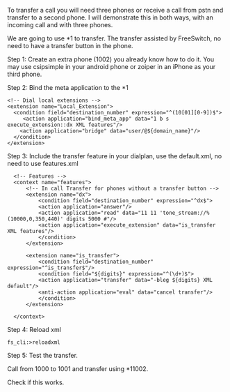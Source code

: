 To transfer a call you will need three phones or receive a call from pstn and transfer to a second phone. I will demonstrate this in both ways, with an incoming call and with three phones. 

We are going to use *1 to transfer. The transfer assisted by FreeSwitch, no need to have a transfer button in the phone.

Step 1: Create an extra phone (1002) you already know how to do it. You may use csipsimple in your android phone or zoiper in an iPhone as your third phone. 

Step 2: Bind the meta application to the *1

    <!-- Dial local extensions -->
    <extension name="Local_Extension">
      <condition field="destination_number" expression="^(10[01][0-9])$">
         <action application="bind_meta_app" data="1 b s execute_extension::dx XML features"/>
        <action application="bridge" data="user/@${domain_name}"/>
      </condition>
    </extension>

Step 3: Include the transfer feature in your dialplan, use the default.xml, no need to use features.xml

      <!-- Features -->
      <context name="features">
          <!-- In call Transfer for phones without a transfer button -->
          <extension name="dx">
              <condition field="destination_number" expression="^dx$">
	          <action application="answer"/>
	          <action application="read" data="11 11 'tone_stream://%(10000,0,350,440)' digits 5000 #"/>
	          <action application="execute_extension" data="is_transfer XML features"/>
              </condition>
          </extension>

          <extension name="is_transfer">
              <condition field="destination_number" expression="^is_transfer$"/>
              <condition field="${digits}" expression="^(\d+)$">
	          <action application="transfer" data="-bleg ${digits} XML default"/>
	          <anti-action application="eval" data="cancel transfer"/>
              </condition>
          </extension>

      </context>

Step 4: Reload xml

`fs_cli:>reloadxml`

Step 5: Test the transfer. 

Call from 1000 to 1001 and transfer using *11002. 

Check if this works. 
